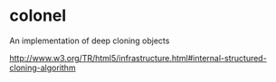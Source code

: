 # colonel
An implementation of deep cloning objects

http://www.w3.org/TR/html5/infrastructure.html#internal-structured-cloning-algorithm
